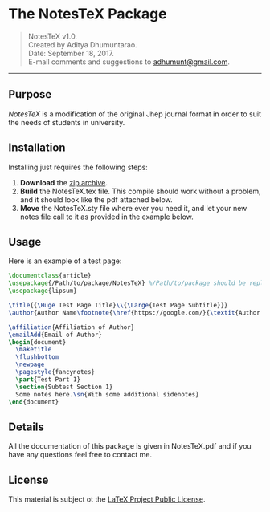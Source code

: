 # The NotesTeX Package

> NotesTeX v1.0.  
> Created by Aditya Dhumuntarao.  
> Date: September 18, 2017.  
> E-mail comments and suggestions to adhumunt@gmail.com.  
---
## Purpose
_NotesTeX_ is a modification of the original Jhep journal format in order to suit the needs of students in university. 

## Installation
Installing just requires the following steps:

1. **Download** the [zip archive](NoTeX.zip).
2. **Build** the NotesTeX.tex file. This compile should work without a problem, and it should look like the pdf attached below.
3. **Move** the NotesTeX.sty file where ever you need it, and let your new notes file call to it as provided in the example below.

## Usage
Here is an example of a test page:

```latex
\documentclass{article}
\usepackage{/Path/to/package/NotesTeX} %/Path/to/package should be replaced with package location
\usepackage{lipsum}

\title{{\Huge Test Page Title}\\{\Large{Test Page Subtitle}}}
\author{Author Name\footnote{\href{https://google.com/}{\textit{Author Website}}}}

\affiliation{Affiliation of Author}
\emailAdd{Email of Author}
\begin{document}
  \maketitle
  \flushbottom
  \newpage
  \pagestyle{fancynotes}
  \part{Test Part 1}
  \section{Subtest Section 1}
  Some notes here.\sn{With some additional sidenotes}
\end{document}
```

## Details
All the documentation of this package is given in NotesTeX.pdf and if you have any questions feel free to contact me.


## License
This material is subject ot the [LaTeX Project Public License](LICENSE).